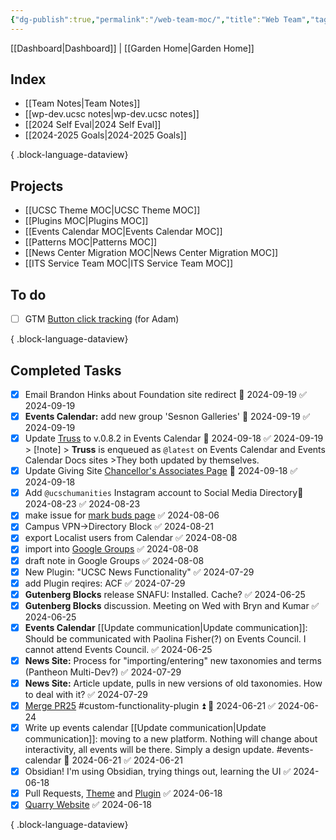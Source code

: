 ```yaml
---
{"dg-publish":true,"permalink":"/web-team-moc/","title":"Web Team","tags":["work"],"noteIcon":"","created":"2024-08-19T10:30:31.715-07:00","updated":"2024-09-19T08:54:29.413-07:00"}
---
```


[[Dashboard\|Dashboard]] | [[Garden Home\|Garden Home]]
## Index
- [[Team Notes\|Team Notes]]
- [[wp-dev.ucsc notes\|wp-dev.ucsc notes]]
- [[2024 Self Eval\|2024 Self Eval]]
- [[2024-2025 Goals\|2024-2025 Goals]]

{ .block-language-dataview}

## Projects
- [[UCSC Theme MOC\|UCSC Theme MOC]]
- [[Plugins MOC\|Plugins MOC]]
- [[Events Calendar MOC\|Events Calendar MOC]]
- [[Patterns MOC\|Patterns MOC]]
- [[News Center Migration MOC\|News Center Migration MOC]]
- [[ITS Service Team MOC\|ITS Service Team MOC]]

## To do

- [ ] GTM [Button click tracking](https://usefathom.com/learn/track-button-clicks-google-analytics) (for Adam)

{ .block-language-dataview}

## Completed Tasks

- [x] Email Brandon Hinks about Foundation site redirect 📅 2024-09-19 ✅ 2024-09-19
- [x] **Events Calendar:** add new group 'Sesnon Galleries' 📅 2024-09-19 ✅ 2024-09-19
- [x] Update [Truss](https://github.com/ucsc/truss) to v.0.8.2 in Events Calendar 📅 2024-09-18 ✅ 2024-09-19 > [!note] > **Truss** is enqueued as `@latest` on Events Calendar and Events Calendar Docs sites >They both updated by themselves.
- [x] Update Giving Site [Chancellor's Associates Page](https://giving.ucsc.edu/ways-to-give/chancellors-associates/) 📅 2024-09-18 ✅ 2024-09-18
- [x] Add `@ucschumanities` Instagram account to Social Media Directory📅 2024-08-23 ✅ 2024-08-23
- [x] make issue for [mark buds page](https://academicpersonnel.wordpress.ucsc.edu/) ✅ 2024-08-06
- [x] Campus VPN->Directory Block ✅ 2024-08-21
- [x] export Localist users from Calendar ✅ 2024-08-08
- [x] import into [Google Groups](https://groups.google.com/u/3/a/ucsc.edu/g/events-calendar-group/?pli=1) ✅ 2024-08-08
- [x] draft note in Google Groups ✅ 2024-08-08
- [x] New Plugin: "UCSC News Functionality" ✅ 2024-07-29
- [x] add Plugin reqires: ACF ✅ 2024-07-29
- [x] **Gutenberg Blocks** release SNAFU: Installed. Cache? ✅ 2024-06-25
- [x] **Gutenberg Blocks** discussion. Meeting on Wed with Bryn and Kumar ✅ 2024-06-25
- [x] **Events Calendar** [[Update communication\|Update communication]]: Should be communicated with Paolina Fisher(?) on Events Council. I cannot attend Events Council. ✅ 2024-06-25
- [x] **News Site:** Process for "importing/entering" new taxonomies and terms (Pantheon Multi-Dev?) ✅ 2024-07-29
- [x] **News Site:** Article update, pulls in new versions of old taxonomies. How to deal with it? ✅ 2024-07-29
- [x] [Merge PR25](https://github.com/ucsc/ucsc-custom-functionality/pull/25) #custom-functionality-plugin ⏫ 📅 2024-06-21 ✅ 2024-06-24
- [x] Write up events calendar [[Update communication\|Update communication]]: moving to a new platform. Nothing will change about interactivity, all events will be there. Simply a design update. #events-calendar 📅 2024-06-21 ✅ 2024-06-21
- [x] Obsidian! I'm using Obsidian, trying things out, learning the UI ✅ 2024-06-18
- [x] Pull Requests, [Theme](https://github.com/ucsc/ucsc-2022/pull/342) and [Plugin](https://github.com/ucsc/ucsc-custom-functionality/pull/25) ✅ 2024-06-18
- [x] [Quarry Website](https://quarry.ucsc.edu/) ✅ 2024-06-18

{ .block-language-dataview}
